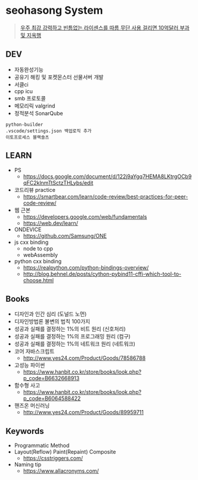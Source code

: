 # seohasong System
> [우주 최강 강력하고 빈틈없는 라이센스를 따름 무단 사용 걸리면 10억달러 부과 및 지옥행](http://www.bloter.net/archives/209318)

## DEV
- 자동완성기능
- 공유기 해킹 및 포켓몬스터 선물서버 개발
- 서클ci
- cpp icu
- smb 프로토콜
- 메모리릭 valgrind
- 정적분석 SonarQube
```
python-builder
.vscode/settings.json 백업로직 추가
이토프로세스 블랙숄츠
```

## LEARN
- PS
    - https://docs.google.com/document/d/122j9aYgq7HEMA8LKtrgOCb9qFC2klnmTtSctzTHLybs/edit
- 코드리뷰 practice
	- https://smartbear.com/learn/code-review/best-practices-for-peer-code-review/
- 웹 근본
    - https://developers.google.com/web/fundamentals
    - https://web.dev/learn/
- ONDEVICE
    - https://github.com/Samsung/ONE
- js cxx binding
    - node to cpp
    - webAssembly
- python cxx binding
    - https://realpython.com/python-bindings-overview/
    - http://blog.behnel.de/posts/cython-pybind11-cffi-which-tool-to-choose.html

## Books
- 디자인과 인간 심리 (도널드 노먼)
- 디자인방법론 불변의 법칙 100가지
- 성공과 실패를 결정하는 1%의 비트 원리 (신호처리)
- 성공과 실패를 결정하는 1%의 프로그래밍 원리 (컴구)
- 성공과 실패를 결정하는 1%의 네트워크 원리 (네트워크)
- 코어 자바스크립트
    - http://www.yes24.com/Product/Goods/78586788
- 고성능 파이썬
    - https://www.hanbit.co.kr/store/books/look.php?p_code=B6632668913
- 함수형 사고
    - https://www.hanbit.co.kr/store/books/look.php?p_code=B6064588422
- 핸즈온 머신러닝
    - http://www.yes24.com/Product/Goods/89959711

## Keywords
- Programmatic Method
- Layout(Reflow) Paint(Repaint) Composite
    - https://csstriggers.com/
- Naming tip
    - https://www.allacronyms.com/
